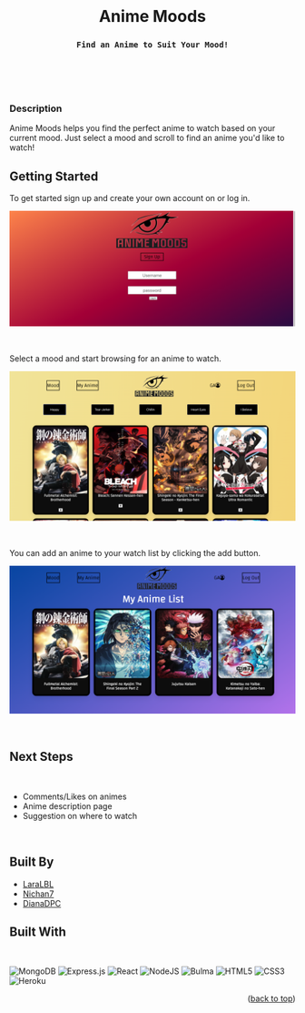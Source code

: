 <br />
<div align="center"> 
<h1 align="center">Anime Moods</h1>

  <h3 align="center">

    Find an Anime to Suit Your Mood!
<br />
    
</div>
<br>

### Description


Anime Moods helps you find the perfect anime to watch based on your current mood. Just select a mood and scroll to find an anime you'd like to watch! 

## Getting Started

To get started sign up and create your own account on or log in.[]()
<br>

![Login](./public/login.png)

<br>

Select a mood and start browsing for an anime to watch.

![Moods](./public/moods.png)

<br>

You can add an anime to your watch list by clicking the add button.

![Anime List](./public/animelist.png)

<br>


## Next Steps
<br>

*  Comments/Likes on animes
*  Anime description page
*  Suggestion on where to watch


<br>

## Built By
* [LaraLBL](https://github.com/LaraLBL)
* [Nichan7](https://github.com/Nichan7)
* [DianaDPC](https://github.com/DianaDPC)

## Built With
<br>

![MongoDB](https://img.shields.io/badge/MongoDB-%234ea94b.svg?style=for-the-badge&logo=mongodb&logoColor=white)
![Express.js](https://img.shields.io/badge/express.js-%23404d59.svg?style=for-the-badge&logo=express&logoColor=%2361DAFB)
![React](https://img.shields.io/badge/react-%2320232a.svg?style=for-the-badge&logo=react&logoColor=%2361DAFB)
![NodeJS](https://img.shields.io/badge/node.js-6DA55F?style=for-the-badge&logo=node.js&logoColor=white)
![Bulma](https://img.shields.io/badge/bulma-00D0B1?style=for-the-badge&logo=bulma&logoColor=white)
![HTML5](https://img.shields.io/badge/html5-%23E34F26.svg?style=for-the-badge&logo=html5&logoColor=white)
![CSS3](https://img.shields.io/badge/css3-%231572B6.svg?style=for-the-badge&logo=css3&logoColor=white)
![Heroku](https://img.shields.io/badge/heroku-%23430098.svg?style=for-the-badge&logo=heroku&logoColor=white)


<p align="right">(<a href="#readme-top">back to top</a>)</p>
